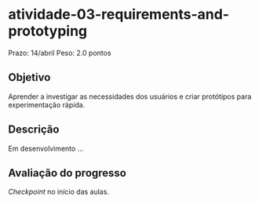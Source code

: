 # atividade-03-requirements-and-prototyping

Prazo: 14/abril Peso: 2.0 pontos

## Objetivo

Aprender a investigar as necessidades dos usuários e criar protótipos para experimentação rápida.

## Descrição

Em desenvolvimento ...

## Avaliação do progresso

_Checkpoint_ no início das aulas.
